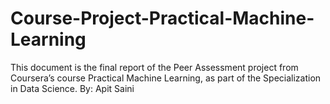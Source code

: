 # Course-Project-Practical-Machine-Learning

This document is the final report of the Peer Assessment project from Coursera’s course Practical Machine Learning, as part of the Specialization in Data Science.
By: Apit Saini
